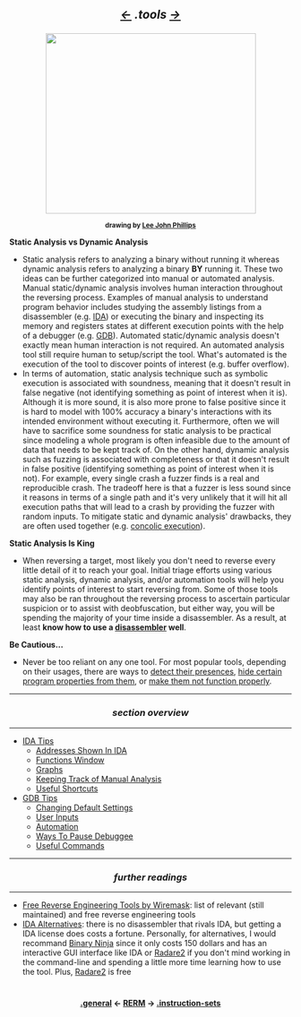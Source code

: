 ## *<p align='center'><a href="/contents/general/general.md"><-</a>  .tools  <a href="/contents/instruction-sets/instruction-sets.md">-></a></p>*

<div align='center'>
<img src="https://github.com/yellowbyte/reverse-engineering-reference-manual/blob/master/images/tools/tools.jpg" width="375" height="322">
<p align='center'><sub><strong>drawing by <a href="http://www.leejohnphillips.com/">Lee John Phillips</a></strong></sub></p>
</div>

__Static Analysis vs Dynamic Analysis__
* Static analysis refers to analyzing a binary without running it whereas dynamic analysis refers to analyzing a binary __BY__ running it. These two ideas can be further categorized into manual or automated analysis. Manual static/dynamic analysis involves human interaction throughout the reversing process. Examples of manual analysis to understand program behavior includes studying the assembly listings from a disassembler (e.g. [IDA](https://github.com/yellowbyte/reverse-engineering-reference-manual/blob/master/contents/tools/IDA_Tips.md)) or executing the binary and inspecting its memory and registers states at different execution points with the help of a debugger (e.g. [GDB](https://github.com/yellowbyte/reverse-engineering-reference-manual/blob/master/contents/tools/GDB_Tips.md)). Automated static/dynamic analysis doesn't exactly mean human interaction is not required. An automated analysis tool still require human to setup/script the tool. What's automated is the execution of the tool to discover points of interest (e.g. buffer overflow). 
* In terms of automation, static analysis technique such as symbolic execution is associated with soundness, meaning that it doesn't result in false negative (not identifying something as point of interest when it is). Although it is more sound, it is also more prone to false positive since it is hard to model with 100% accuracy a binary's interactions with its intended environment without executing it. Furthermore, often we will have to sacrifice some soundness for static analysis to be practical since modeling a whole program is often infeasible due to the amount of data that needs to be kept track of. On the other hand, dynamic analysis such as fuzzing is associated with completeness or that it doesn't result in false positive (identifying something as point of interest when it is not). For example, every single crash a fuzzer finds is a real and reproducible crash. The tradeoff here is that a fuzzer is less sound since it reasons in terms of a single path and it's very unlikely that it will hit all execution paths that will lead to a crash by providing the fuzzer with random inputs. To mitigate static and dynamic analysis' drawbacks, they are often used together (e.g. [concolic execution](https://en.wikipedia.org/wiki/Concolic_testing)).

__Static Analysis Is King__
* When reversing a target, most likely you don't need to reverse every little detail of it to reach your goal. Initial triage efforts using various static analysis, dynamic analysis, and/or automation tools will help you identify points of interest to start reversing from. Some of those tools may also be ran throughout the reversing process to ascertain particular suspicion or to assist with deobfuscation, but either way, you will be spending the majority of your time inside a disassembler. As a result, at least __know how to use a [disassembler](https://github.com/yellowbyte/reverse-engineering-reference-manual/blob/master/contents/tools/IDA_Tips.md) well__.

__Be Cautious...__
* Never be too reliant on any one tool. For most popular tools, depending on their usages, there are ways to [detect their presences](https://github.com/yellowbyte/reverse-engineering-reference-manual/blob/master/contents/anti-analysis/Anti-Debugging.md#-using-functions-from-dynamically-linked-libraries-to-detect-debuggers-presence-), [hide certain program properties from them](http://www.hexacorn.com/blog/2018/01/04/yet-another-way-to-hide-from-sysinternals-tools/), or [make them not function properly](https://github.com/yellowbyte/reverse-engineering-reference-manual/blob/master/contents/anti-analysis/Anti-Disassembly.md#-parser-differential-attack-file-format-hacks-).

---
### *<p align='center'> section overview </p>*
---
* [IDA Tips](IDA_Tips.md)
  * [Addresses Shown In IDA](IDA_Tips.md#-addresses-shown-in-ida-)
  * [Functions Window](IDA_Tips.md#-functions-window-)
  * [Graphs](IDA_Tips.md#-graphs-)
  * [Keeping Track of Manual Analysis](IDA_Tips.md#-keeping-track-of-manual-analysis-)
  * [Useful Shortcuts](IDA_Tips.md#-useful-shortcuts-)
* [GDB Tips](GDB_Tips.md)
  * [Changing Default Settings](GDB_Tips.md#-changing-default-settings-)
  * [User Inputs](GDB_Tips.md#-user-inputs-)
  * [Automation](GDB_Tips.md#-automation-)
  * [Ways To Pause Debuggee](GDB_Tips.md#-ways-to-pause-debuggee-)
  * [Useful Commands](GDB_Tips.md#-useful-commands-)

---
### *<p align='center'> further readings </p>*
---
* [Free Reverse Engineering Tools by Wiremask](https://wiremask.eu/articles/free-reverse-engineering-tools/): list of relevant (still maintained) and free reverse engineering tools
* [IDA Alternatives](https://reverseengineering.stackexchange.com/questions/1817/is-there-any-disassembler-to-rival-ida-pro): there is no disassembler that rivals IDA, but getting a IDA license does costs a fortune. Personally, for alternatives, I would recommand [Binary Ninja](https://binary.ninja/) since it only costs 150 dollars and has an interactive GUI interface like IDA or [Radare2](https://github.com/radare/radare2) if you don't mind working in the command-line and spending a little more time learning how to use the tool. Plus, [Radare2](https://github.com/radare/radare2) is free

#
<strong><p align='center'><a href="/contents/general/general.md">.general</a> <- <a href="/README.md#-reverse-engineering-reference-manual-beta-">RERM</a> -> <a href="/contents/instruction-sets/instruction-sets.md">.instruction-sets</a></p></strong>
